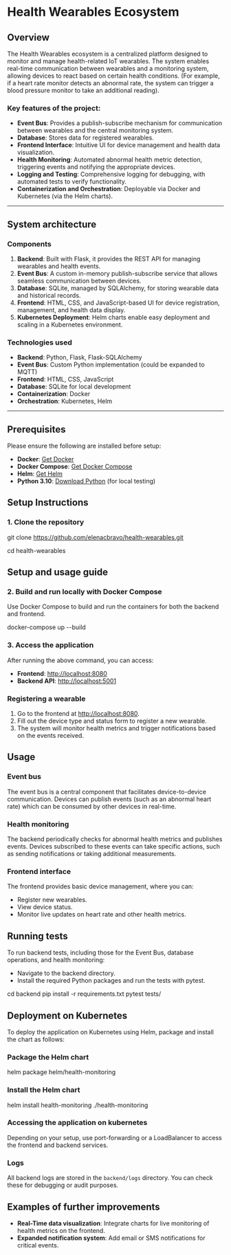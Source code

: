 # Health Wearables Ecosystem

## Overview
The Health Wearables ecosystem is a centralized platform designed to monitor and manage health-related IoT wearables. 
The system enables real-time communication between wearables and a monitoring system, allowing devices to react based on certain health conditions. 
(For example, if a heart rate monitor detects an abnormal rate, the system can trigger a blood pressure monitor to take an additional reading).

### Key features of the project: 
- **Event Bus**: Provides a publish-subscribe mechanism for communication between wearables and the central monitoring system.
- **Database**: Stores data for registered wearables.
- **Frontend Interface**: Intuitive UI for device management and health data visualization.
- **Health Monitoring**: Automated abnormal health metric detection, triggering events and notifying the appropriate devices.
- **Logging and Testing**: Comprehensive logging for debugging, with automated tests to verify functionality.
- **Containerization and Orchestration**: Deployable via Docker and Kubernetes (via the Helm charts).

---

## System architecture

### Components
1. **Backend**: Built with Flask, it provides the REST API for managing wearables and health events.
2. **Event Bus**: A custom in-memory publish-subscribe service that allows seamless communication between devices.
3. **Database**: SQLite, managed by SQLAlchemy, for storing wearable data and historical records.
4. **Frontend**: HTML, CSS, and JavaScript-based UI for device registration, management, and health data display.
5. **Kubernetes Deployment**: Helm charts enable easy deployment and scaling in a Kubernetes environment.

### Technologies used
- **Backend**: Python, Flask, Flask-SQLAlchemy
- **Event Bus**: Custom Python implementation (could be expanded to MQTT)
- **Frontend**: HTML, CSS, JavaScript
- **Database**: SQLite for local development
- **Containerization**: Docker
- **Orchestration**: Kubernetes, Helm

---

## Prerequisites

Please ensure the following are installed before setup:

- **Docker**: [Get Docker](https://docs.docker.com/get-docker/)
- **Docker Compose**: [Get Docker Compose](https://docs.docker.com/compose/install/)
- **Helm**: [Get Helm](https://helm.sh/docs/intro/install/)
- **Python 3.10**: [Download Python](https://www.python.org/downloads/) (for local testing)



## Setup Instructions

### 1. Clone the repository

git clone https://github.com/elenacbravo/health-wearables.git

cd health-wearables  



## Setup and usage guide
### 2. Build and run locally with Docker Compose
Use Docker Compose to build and run the containers for both the backend and frontend.


docker-compose up --build

### 3. Access the application

After running the above command, you can access:

- **Frontend**: [http://localhost:8080](http://localhost:8080)
- **Backend API**: [http://localhost:5001](http://localhost:5001)
### Registering a wearable

1. Go to the frontend at [http://localhost:8080](http://localhost:8080).
2. Fill out the device type and status form to register a new wearable.
3. The system will monitor health metrics and trigger notifications based on the events received.

## Usage

### Event bus

The event bus is a central component that facilitates device-to-device communication. Devices can publish events (such as an abnormal heart rate) which can be consumed by other devices in real-time.

### Health monitoring

The backend periodically checks for abnormal health metrics and publishes events. Devices subscribed to these events can take specific actions, such as sending notifications or taking additional measurements.

### Frontend interface

The frontend provides basic device management, where you can:

- Register new wearables.
- View device status.
- Monitor live updates on heart rate and other health metrics.

## Running tests

To run backend tests, including those for the Event Bus, database operations, and health monitoring:

- Navigate to the backend directory.
- Install the required Python packages and run the tests with pytest.


cd backend
pip install -r requirements.txt
pytest tests/

## Deployment on Kubernetes

To deploy the application on Kubernetes using Helm, package and install the chart as follows:

### Package the Helm chart

helm package helm/health-monitoring

### Install the Helm chart

helm install health-monitoring ./health-monitoring

### Accessing the application on kubernetes

Depending on your setup, use port-forwarding or a LoadBalancer to access the frontend and backend services.

### Logs

All backend logs are stored in the `backend/logs` directory. You can check these for debugging or audit purposes.

## Examples of further improvements

- **Real-Time data visualization**: Integrate charts for live monitoring of health metrics on the frontend.
- **Expanded notification system**: Add email or SMS notifications for critical events.